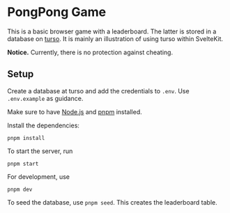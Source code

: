 # PongPong Game

This is a basic browser game with a leaderboard. The latter is stored in a database on [turso](https://turso.tech/). It is mainly an illustration of using turso within SvelteKit.

**Notice.** Currently, there is no protection against cheating.

## Setup

Create a database at turso and add the credentials to `.env`. Use `.env.example` as guidance.

Make sure to have [Node.js](https://nodejs.org) and [pnpm](https://pnpm.io/) installed.

Install the dependencies:

`pnpm install`

To start the server, run

`pnpm start`

For development, use

`pnpm dev`

To seed the database, use `pnpm seed`. This creates the leaderboard table.
